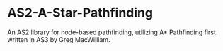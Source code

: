 # AS2-A-Star-Pathfinding
An AS2 library for node-based pathfinding, utilizing A* Pathfinding first written in AS3 by Greg MacWilliam.
